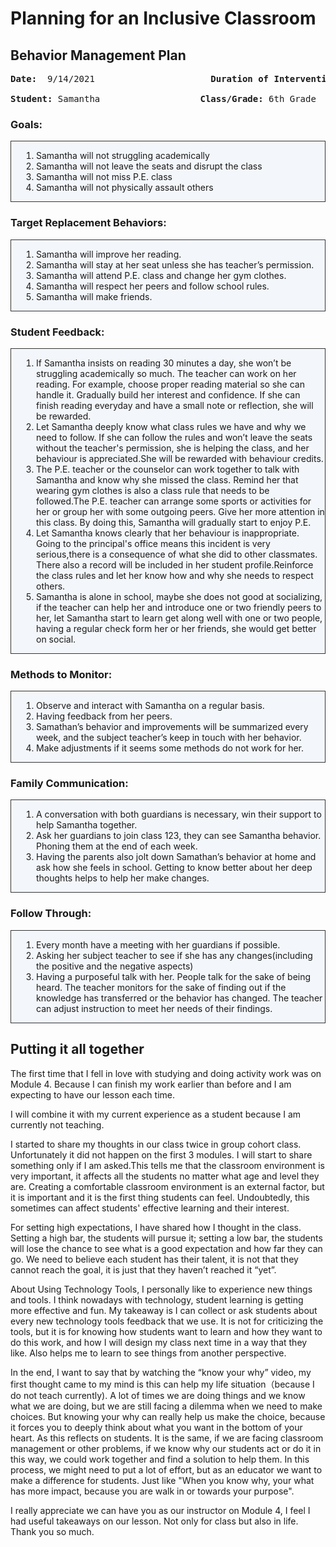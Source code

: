 # Planning for an Inclusive Classroom

## Behavior Management Plan
<pre>
<b>Date:</b>  9/14/2021      	             <b>Duration of Intervention:</b>  Approx. 3 months

<b>Student:</b> Samantha                   <b>Class/Grade:</b> 6th Grade
</pre>

### Goals:
<ol style="border:1px solid #333;padding:14px 0 14px 40px;background-color:#f3f6fa;">
<li>Samantha  will not struggling academically</li>
<li>Samantha  will not leave the seats and disrupt the class</li>
<li>Samantha  will not miss P.E. class</li>
<li>Samantha  will not physically assault others</li>
</ol>




### Target Replacement Behaviors: 
<ol style="border:1px solid #333;padding:14px 0 14px 40px;background-color:#f3f6fa;">
<li>Samantha will improve her reading.</li>
<li>Samantha will stay at her seat unless she has teacher’s permission.</li>
<li>Samantha will attend P.E. class and change her gym clothes.</li>
<li>Samantha will respect her peers and follow school rules.</li>
<li>Samantha will make friends.</li>
</ol>




### Student Feedback: 
<ol style="border:1px solid #333;padding:14px 0 14px 40px;background-color:#f3f6fa;">
<li>If Samantha insists on reading 30 minutes a day, she won’t be struggling academically so much. The teacher can work on her reading. For example, choose proper reading material so she can handle it. Gradually build her interest and confidence. If she can finish reading everyday and have a small note or reflection, she will be rewarded.</li>
<li>Let Samantha deeply know what class rules we have and why we need to follow. If she can follow the rules and won’t leave the seats without the teacher's permission, she is helping the class, and her behaviour is appreciated.She will be rewarded with behaviour credits.</li>
<li>The P.E. teacher or the counselor can work together to talk with Samantha and know why she missed the class. Remind her that wearing gym clothes is also a class rule that needs to be followed.The P.E. teacher can arrange some sports or activities for her or group her with some outgoing peers. Give her more attention in this class. By doing this, Samantha will gradually start to enjoy P.E.</li>
<li>Let Samantha knows clearly that her behaviour is inappropriate. Going to the principal's office means this incident is very serious,there is a consequence of  what she did to other classmates. There also a record will be included in her student profile.Reinforce the class rules and let her know how and why she needs to respect others.</li>
<li>Samantha is alone in school, maybe she does not good at socializing, if the teacher can help her and introduce one or two friendly peers to her, let Samantha start to learn get along well with one or two people, having a regular check form her or her friends, she would get better on social.</li>
</ol>




### Methods to Monitor:
<ol style="border:1px solid #333;padding:14px 0 14px 40px;background-color:#f3f6fa;">
<li>Observe and interact with Samantha on a regular basis.</li>
<li>Having feedback from her peers.</li>
<li>Samathan’s  behavior and improvements will be summarized every week, and the subject teacher’s keep in touch with her behavior.</li>
<li>Make adjustments if it seems some methods do not work for her.</li>
</ol>

### Family Communication: 
<ol style="border:1px solid #333;padding:14px 0 14px 40px;background-color:#f3f6fa;">
<li>A conversation with both guardians is necessary, win their support to help Samantha together.</li>
<li>Ask her guardians to join class 123, they can see Samantha behavior. Phoning them at the end of each week. </li>
<li>Having the parents also jolt down Samathan’s behavior at home and ask how she feels in school. Getting to know better about her deep thoughts helps to help her make changes.</li>
</ol>



### Follow Through: 
<ol style="border:1px solid #333;padding:14px 0 14px 40px;background-color:#f3f6fa;">
<li>Every month have a meeting with her guardians if possible.</li>
<li>Asking her subject teacher to see if she has any changes(including the positive and the negative aspects)</li>
<li>Having a purposeful talk with her. People talk for the sake of being heard. The teacher monitors for the sake of finding out if the knowledge has transferred or the behavior has changed. The teacher can adjust instruction to meet her needs of their findings. </li>
</ol>

## Putting it all together
The first time that I fell  in love with studying and doing activity work was on Module 4. Because I can finish my work earlier than before and I am expecting to have our lesson each time.

 

 

I will combine it with my current experience as a student because I am currently not teaching.

 

 

I started to share my thoughts in our class twice in group cohort class. Unfortunately it did not happen on the first 3 modules. I will start to share something only if I am asked.This tells me that the classroom environment is very important, it affects all the students no matter what age and level they are. Creating a comfortable classroom environment is an external factor, but it is important and it is the first thing students can feel. Undoubtedly, this sometimes can affect students' effective learning and their interest.

 

 

For setting high expectations, I have shared how I thought in the class. Setting a high bar, the students will pursue it; setting a low bar, the students will lose the chance to see what is a good expectation and how far they can go. We need to believe each student has their talent, it is not that they cannot reach the goal, it is just that they haven’t reached it “yet”.

 

About Using Technology Tools, I personally like to experience new things and tools. I think nowadays with technology, student learning is getting more effective and fun. My takeaway is I can collect or ask students about every new technology tools feedback that we use. It is not for criticizing the tools, but it is for knowing how students want to learn and how they want to do this work, and how I will design my class next time in a way that they like. Also helps me to learn to see things from another perspective.

 

In the end, I want to say that by watching the “know your why” video, my first thought came to my mind is this can help my life situation（because I do not teach currently). A lot of times we are doing things and we know what we are doing, but we are still facing a dilemma when we need to make choices. But knowing your why can really help us make the choice, because it forces you to deeply think about what you want in the bottom of your heart. As this reflects on students. It is the same, if we are facing classroom management or other problems, if we know why our students act or do it in this way, we could work together and find a solution to help them. In this process, we might need to put a lot of effort, but as an educator we want to make a difference for students. Just like "When you know why, your what has more impact, because you are walk in or towards your purpose".

 

I really appreciate we can have you as our instructor on Module 4, I feel I  had useful takeaways on our lesson. Not only for class but also in life. Thank you so much.

 

